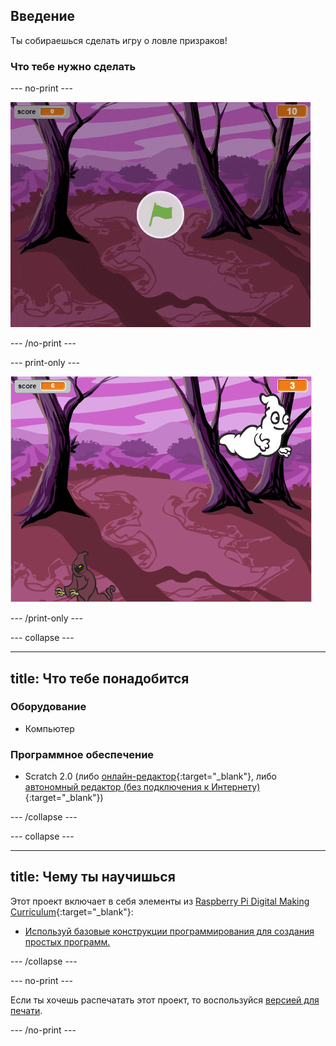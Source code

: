 ## Введение

Ты собираешься сделать игру о ловле призраков!

### Что тебе нужно сделать

\--- no-print \---

![showcase](images/showcase.gif)

\--- /no-print \---

\--- print-only \---

![showcase](images/showcase-static.png)

\--- /print-only \---

\--- collapse \---

* * *

## title: Что тебе понадобится

### Оборудование

+ Компьютер

### Программное обеспечение

+ Scratch 2.0 (либо [онлайн-редактор](http://rpf.io/scratchon){:target="_blank"}, либо [автономный редактор (без подключения к Интернету)](http://rpf.io/scratchoff){:target="_blank"})

\--- /collapse \---

\--- collapse \---

* * *

## title: Чему ты научишься

Этот проект включает в себя элементы из [Raspberry Pi Digital Making Curriculum](http://rpf.io/curriculum){:target="_blank"}:

+ [Используй базовые конструкции программирования для создания простых программ.](https://www.raspberrypi.org/curriculum/programming/creator)

\--- /collapse \---

\--- no-print \---

Если ты хочешь распечатать этот проект, то воспользуйся [версией для печати](https://projects.raspberrypi.org/en/projects/ghostbusters/print).

\--- /no-print \---